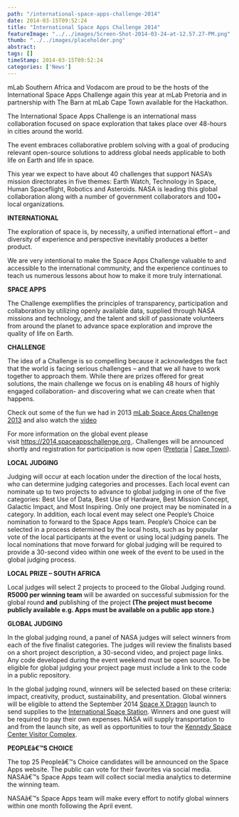 ```yaml
---
path: "/international-space-apps-challenge-2014" 
date: 2014-03-15T09:52:24 
title: "International Space Apps Challenge 2014" 
featureImage: "../../images/Screen-Shot-2014-03-24-at-12.57.27-PM.png"
thumb: "../../images/placeholder.png" 
abstract:  
tags: [] 
timeStamp: 2014-03-15T09:52:24 
categories: ['News'] 
---
```


<p>mLab Southern Africa and Vodacom are proud to be the hosts of the International Space Apps Challenge again this year at mLab Pretoria and in partnership with The Barn at mLab Cape Town available for the Hackathon.</p>
<p>The International Space Apps Challenge is an international mass collaboration focused on space exploration that takes place over 48-hours in cities around the world.</p>
<p>The event embraces collaborative problem solving with a goal of producing relevant open-source solutions to address global needs applicable to both life on Earth and life in space.</p>
<p>This year we expect to have about 40 challenges that support NASA&#8217;s mission directorates in five themes: Earth Watch, Technology in Space, Human Spaceflight, Robotics and Asteroids. NASA is leading this global collaboration along with a number of government collaborators and 100+ local organizations.</p>
<p><strong>INTERNATIONAL</strong></p>
<p>The exploration of space is, by necessity, a unified international effort &#8211; and diversity of experience and perspective inevitably produces a better product.</p>
<p>We are very intentional to make the Space Apps Challenge valuable to and accessible to the international community, and the experience continues to teach us numerous lessons about how to make it more truly international.</p>
<p><strong>SPACE APPS</strong></p>
<p>The Challenge exemplifies the principles of transparency, participation and collaboration by utilizing openly available data, supplied through NASA missions and technology, and the talent and skill of passionate volunteers from around the planet to advance space exploration and improve the quality of life on Earth.</p>
<p><strong>CHALLENGE</strong></p>
<p>The idea of a Challenge is so compelling because it acknowledges the fact that the world is facing serious challenges &#8211; and that we all have to work together to approach them. While there are prizes offered for great solutions, the main challenge we focus on is enabling 48 hours of highly engaged collaboration- and discovering what we can create when that happens.</p>
<p>Check out some of the fun we had in 2013 <a href="http://www.flickr.com/photos/mlabsa/sets/72157633294368442/">mLab Space Apps Challenge 2013</a> and also watch the <a href="http://youtu.be/LTP8i5igETU">video</a></p>
<p>For more information on the global event please visit <a href="https://2014.spaceappschallenge.org/">https://2014.spaceappschallenge.org </a>. Challenges will be announced shortly and registration for participation is now open (<a href="https://2014.spaceappschallenge.org/location/pretoria/">Pretoria</a> | <a href="https://2014.spaceappschallenge.org/location/cape-town/">Cape Town</a>).</p>
<p><strong>LOCAL JUDGING</strong></p>
<p>Judging will occur at each location under the direction of the local hosts, who can determine judging categories and processes. Each local event can nominate up to two projects to advance to global judging in one of the five categories: Best Use of Data, Best Use of Hardware, Best Mission Concept, Galactic Impact, and Most Inspiring. Only one project may be nominated in a category. In addition, each local event may select one People&#8217;s Choice nomination to forward to the Space Apps team. People&#8217;s Choice can be selected in a process determined by the local hosts, such as by popular vote of the local participants at the event or using local judging panels. The local nominations that move forward for global judging will be required to provide a 30-second video within one week of the event to be used in the global judging process.</p>
<p><strong>LOCAL PRIZE &#8211; SOUTH AFRICA</strong></p>
<p>Local judges will select 2 projects to proceed to the Global Judging round. <strong>R5000 per winning team</strong> will be awarded on successful submission for the global round <strong>and</strong> publishing of the project <strong>(The project must become publicly available e.g. Apps must be available on a public app store.)</strong></p>
<p><strong>GLOBAL JUDGING</strong></p>
<p>In the global judging round, a panel of NASA judges will select winners from each of the five finalist categories. The judges will review the finalists based on a short project description, a 30-second video, and project page links. Any code developed during the event weekend must be open source. To be eligible for global judging your project page must include a link to the code in a public repository.</p>
<p>In the global judging round, winners will be selected based on these criteria: impact, creativity, product, sustainability, and presentation. Global winners will be eligible to attend the September 2014 <a href="http://www.nasa.gov/mission_pages/station/structure/elements/dragon.html#.UzHA59zKWop">Space X Dragon</a> launch to send supplies to the <a href="http://www.nasa.gov/mission_pages/station/main/#.UzHA9q1dXwc">International Space Station</a>. Winners and one guest will be required to pay their own expenses. NASA will supply transportation to and from the launch site, as well as opportunities to tour the <a href="http://www.kennedyspacecenter.com/">Kennedy Space Center Visitor Complex</a>.</p>
<p><strong>PEOPLEâ€™S CHOICE</strong></p>
<p>The top 25 Peopleâ€™s Choice candidates will be announced on the Space Apps website. The public can vote for their favorites via social media. NASAâ€™s Space Apps team will collect social media analytics to determine the winning team.</p>
<p>NASAâ€™s Space Apps team will make every effort to notify global winners within one month following the April event.</p>
